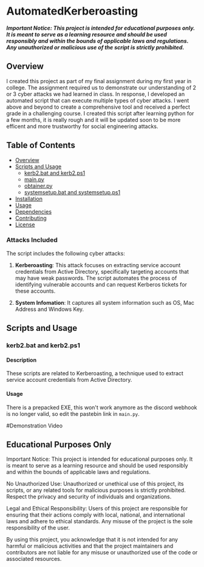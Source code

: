 # AutomatedKerberoasting

***Important Notice: This project is intended for educational purposes only. It is meant to serve as a learning resource and should be used responsibly and within the bounds of applicable laws and regulations. Any unauthorized or malicious use of the script is strictly prohibited.***
## Overview

I created this project as part of my final assignment during my first year in college. The assignment required us to demonstrate our understanding of 2 or 3 cyber attacks we had learned in class. In response, I developed an automated script that can execute multiple types of cyber attacks. I went above and beyond to create a comprehensive tool and received a perfect grade in a challenging course. I created this script after learning python for a few months, it is really rough and it will be updated soon to be more efficent and more trustworthy for social engineering attacks.

## Table of Contents

- [Overview](#overview)
- [Scripts and Usage](#scripts-and-usage)
  - [kerb2.bat and kerb2.ps1](#kerb2bat-and-kerb2ps1)
  - [main.py](#mainpy)
  - [obtainer.py](#obtainerpy)
  - [systemsetup.bat and systemsetup.ps1](#systemsetupbat-and-systemsetupps1)
- [Installation](#installation)
- [Usage](#usage)
- [Dependencies](#dependencies)
- [Contributing](#contributing)
- [License](#license)

### Attacks Included

The script includes the following cyber attacks:

1. **Kerberoasting**: This attack focuses on extracting service account credentials from Active Directory, specifically targeting accounts that may have weak passwords. The script automates the process of identifying vulnerable accounts and can request Kerberos tickets for these accounts.

2. **System Infomation**: It captures all system information such as OS, Mac Address and Windows Key.


## Scripts and Usage

### kerb2.bat and kerb2.ps1

#### Description

These scripts are related to Kerberoasting, a technique used to extract service account credentials from Active Directory.

#### Usage
There is a prepacked EXE, this won't work anymore as the discord webhook is no longer valid, so edit the pastebin link in `main.py`. 

#Demonstration Video


## Educational Purposes Only
Important Notice: This project is intended for educational purposes only. It is meant to serve as a learning resource and should be used responsibly and within the bounds of applicable laws and regulations.

No Unauthorized Use: Unauthorized or unethical use of this project, its scripts, or any related tools for malicious purposes is strictly prohibited. Respect the privacy and security of individuals and organizations.

Legal and Ethical Responsibility: Users of this project are responsible for ensuring that their actions comply with local, national, and international laws and adhere to ethical standards. Any misuse of the project is the sole responsibility of the user.

By using this project, you acknowledge that it is not intended for any harmful or malicious activities and that the project maintainers and contributors are not liable for any misuse or unauthorized use of the code or associated resources.

